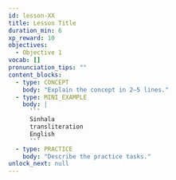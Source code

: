 ```yaml
---
id: lesson-XX
title: Lesson Title
duration_min: 6
xp_reward: 10
objectives:
  - Objective 1
vocab: []
pronunciation_tips: ""
content_blocks:
  - type: CONCEPT
    body: "Explain the concept in 2–5 lines."
  - type: MINI_EXAMPLE
    body: |
      ```
      Sinhala
      transliteration
      English
      ```
  - type: PRACTICE
    body: "Describe the practice tasks."
unlock_next: null
---
```


